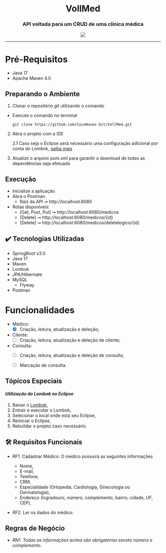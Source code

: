 <h1 align="center">VollMed</h1>
<h3 align="center">API voltada para um CRUD de uma clínica médica</h3>
<p align="center">
  <img src="http://img.shields.io/static/v1?label=STATUS&message=EM%20DESENVOLVIMENTO&color=GREEN&style=for-the-badge"/>
</p>
<hr size = "185%">

# Pré-Requisitos 
  - Java 17
  - Apache Maven 4.0

## Preparando o Ambiente

1. Clonar o repositório git utilizando o comando

  - Execute o comando no terminal
    
        git clone https://github.com/CaioNunes-Git/VollMed.git
    
2. Abra o projeto com a IDE

      2.1 Caso seja o Eclipse será necessário uma configuração adicional por conta do Lombok, [saiba mais](#tópicos-especiais)  
     
3. Atualize o arquivo pom.xml para garantir o download de todas as dependências seja efetuado

## Execução
  - Inicialize a aplicação
  - Abra o Postman
    - Raiz da API ➞ http://localhost:8080
  - Rotas disponíveis:
    - [Get, Post, Put] ➞ http://localhost:8080/medicos
    - [Delete] ➞ http://localhost:8080/medicos/{id}
    - [Delete] ➞ http://localhost:8080/medicos/deletelogico/{id}

 
## ✔️ Tecnologias Utilizadas
   * SpringBoot v3.0
   * Java 17
   * Maven
   * Lombok
   * JPA/Hibernate
   * MySQL
      * Flyway
   * Postman


 Funcionalidades
=================
- Médico:<br>
    - [x] Criação, leitura, atualização e deleção;
- Cliente:<br>
    - [ ]  Criação, leitura, atualização e deleção de cliente;
- Consulta:<br>
    - [ ]  Criação, leitura, atualização e deleção de consulta,<br>
    - [ ]  Marcação de consulta.


## Tópicos Especiais
  #### *Utilização do Lombok no Eclipse*
  1. Baixar o [Lombok](https://projectlombok.org/downloads/lombok.jar), 
  2. Entrair e executar o Lombok,
  3. Selecionar o local onde está seu Eclipse,
  4. Reiniciar o Eclipse,
  5. Rebuildar o projeto caso necessário.

## 🛠 Requisitos Funcionais
  - RF1. Cadastrar Médico: O médico possuirá as seguintes informações
    - Nome,
    - E-mail, 
    - Telefone, 
    - CRM, 
    - Especialidade (Ortopedia, Cardiologia, Ginecologia ou Dermatologia),
    - Endereço (logradouro, número, complemento, bairro, cidade, UF, CEP),
    
  - RF2. Ler os dados do médico:

## Regras de Negócio
  - _RN1. Todas as informações acima são obrigatórias exceto número e complemento._
    
  
